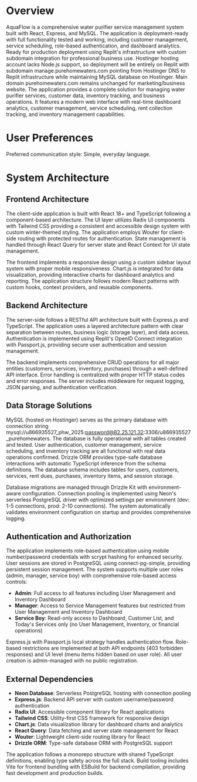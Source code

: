 # Overview

AquaFlow is a comprehensive water purifier service management system built with React, Express, and MySQL. The application is deployment-ready with full functionality tested and working, including customer management, service scheduling, role-based authentication, and dashboard analytics. Ready for production deployment using Replit's infrastructure with custom subdomain integration for professional business use. Hostinger hosting account lacks Node.js support, so deployment will be entirely on Replit with subdomain manage.purehomewaters.com pointing from Hostinger DNS to Replit infrastructure while maintaining MySQL database on Hostinger. Main domain purehomewaters.com remains unchanged for marketing/business website. The application provides a complete solution for managing water purifier services, customer data, inventory tracking, and business operations. It features a modern web interface with real-time dashboard analytics, customer management, service scheduling, rent collection tracking, and inventory management capabilities.

# User Preferences

Preferred communication style: Simple, everyday language.

# System Architecture

## Frontend Architecture
The client-side application is built with React 18+ and TypeScript following a component-based architecture. The UI layer utilizes Radix UI components with Tailwind CSS providing a consistent and accessible design system with custom winter-themed styling. The application employs Wouter for client-side routing with protected routes for authentication. State management is handled through React Query for server state and React Context for UI state management.

The frontend implements a responsive design using a custom sidebar layout system with proper mobile responsiveness. Chart.js is integrated for data visualization, providing interactive charts for dashboard analytics and reporting. The application structure follows modern React patterns with custom hooks, context providers, and reusable components.

## Backend Architecture
The server-side follows a RESTful API architecture built with Express.js and TypeScript. The application uses a layered architecture pattern with clear separation between routes, business logic (storage layer), and data access. Authentication is implemented using Replit's OpenID Connect integration with Passport.js, providing secure user authentication and session management.

The backend implements comprehensive CRUD operations for all major entities (customers, services, inventory, purchases) through a well-defined API interface. Error handling is centralized with proper HTTP status codes and error responses. The server includes middleware for request logging, JSON parsing, and authentication verification.

## Data Storage Solutions
MySQL (hosted on Hostinger) serves as the primary database with connection string mysql://u866935527_phw_2025:password@82.25.121.32:3306/u866935527_purehomewaters. The database is fully operational with all tables created and tested. User authentication, customer management, service scheduling, and inventory tracking are all functional with real data operations confirmed. Drizzle ORM provides type-safe database interactions with automatic TypeScript inference from the schema definitions. The database schema includes tables for users, customers, services, rent dues, purchases, inventory items, and session storage.

Database migrations are managed through Drizzle Kit with environment-aware configuration. Connection pooling is implemented using Neon's serverless PostgreSQL driver with optimized settings per environment (dev: 1-5 connections, prod: 2-10 connections). The system automatically validates environment configuration on startup and provides comprehensive logging.

## Authentication and Authorization
The application implements role-based authentication using mobile number/password credentials with scrypt hashing for enhanced security. User sessions are stored in PostgreSQL using connect-pg-simple, providing persistent session management. The system supports multiple user roles (admin, manager, service boy) with comprehensive role-based access controls:

- **Admin**: Full access to all features including User Management and Inventory Dashboard
- **Manager**: Access to Service Management features but restricted from User Management and Inventory Dashboard  
- **Service Boy**: Read-only access to Dashboard, Customer List, and Today's Services only (no User Management, Inventory, or financial operations)

Express.js with Passport.js local strategy handles authentication flow. Role-based restrictions are implemented at both API endpoints (403 forbidden responses) and UI level (menu items hidden based on user role). All user creation is admin-managed with no public registration.

## External Dependencies
- **Neon Database**: Serverless PostgreSQL hosting with connection pooling
- **Express.js**: Backend API server with custom username/password authentication
- **Radix UI**: Accessible component library for React applications
- **Tailwind CSS**: Utility-first CSS framework for responsive design
- **Chart.js**: Data visualization library for dashboard charts and analytics
- **React Query**: Data fetching and server state management for React
- **Wouter**: Lightweight client-side routing library for React
- **Drizzle ORM**: Type-safe database ORM with PostgreSQL support

The application follows a monorepo structure with shared TypeScript definitions, enabling type safety across the full stack. Build tooling includes Vite for frontend bundling with ESBuild for backend compilation, providing fast development and production builds.